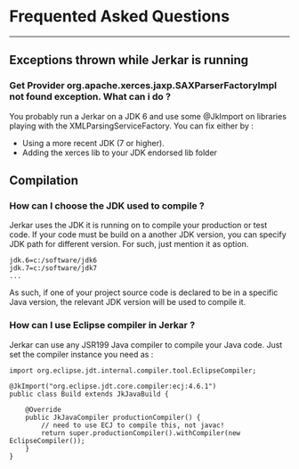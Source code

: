 # Frequented Asked Questions
----------------------------

## Exceptions thrown while Jerkar is running

### Get Provider org.apache.xerces.jaxp.SAXParserFactoryImpl not found exception. What can i do ?

You probably run a Jerkar on a JDK 6 and use some @JkImport on libraries playing with the XMLParsingServiceFactory.
You can fix either by :

* Using a more recent JDK (7 or higher).
* Adding the xerces lib to your JDK endorsed lib folder


## Compilation

### How can I choose the JDK used to compile ?

Jerkar uses the JDK it is running on to compile your production or test code. 
If your code must be build on a another JDK version, you can specify JDK path for different version. For such, just mention it as option.

```
jdk.6=c:/software/jdk6
jdk.7=c:/software/jdk7
...
```

As such, if one of your project source code is declared to be in a specific Java version, the relevant JDK version will be used to compile it.

### How can I use Eclipse compiler in Jerkar ?

Jerkar can use any JSR199 Java compiler to compile your Java code. Just set the compiler instance you need as :

```
import org.eclipse.jdt.internal.compiler.tool.EclipseCompiler;

@JkImport("org.eclipse.jdt.core.compiler:ecj:4.6.1")
public class Build extends JkJavaBuild {

	@Override
	public JkJavaCompiler productionCompiler() {
		// need to use ECJ to compile this, not javac!
		return super.productionCompiler().withCompiler(new EclipseCompiler());
	}
}
```





